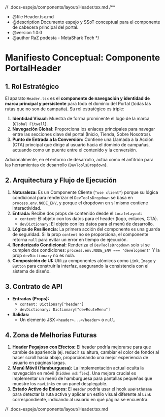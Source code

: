 // .docs-espejo/components/layout/Header.tsx.md
/**
 * @file Header.tsx.md
 * @description Documento espejo y SSoT conceptual para el componente de cabecera principal del portal.
 * @version 1.0.0
 * @author RaZ podesta - MetaShark Tech
 */

# Manifiesto Conceptual: Componente PortalHeader

## 1. Rol Estratégico

El aparato `Header.tsx` es el **componente de navegación y identidad de marca principal y persistente** para todo el dominio del Portal (todas las rutas que no son de campaña). Su rol estratégico es triple:

1.  **Identidad Visual:** Muestra de forma prominente el logo de la marca (`Global Fitwell`).
2.  **Navegación Global:** Proporciona los enlaces principales para navegar entre las secciones clave del portal (Inicio, Tienda, Sobre Nosotros).
3.  **Punto de Entrada a la Conversión:** Contiene una Llamada a la Acción (CTA) principal que dirige al usuario hacia el dominio de campañas, actuando como un puente entre el contenido y la conversión.

Adicionalmente, en el entorno de desarrollo, actúa como el anfitrión para las herramientas de desarrollo (`DevToolsDropdown`).

## 2. Arquitectura y Flujo de Ejecución

1.  **Naturaleza:** Es un Componente Cliente (`"use client"`) porque su lógica condicional para renderizar el `DevToolsDropdown` se basa en `process.env.NODE_ENV`, y porque el dropdown en sí mismo contiene interactividad.
2.  **Entrada:** Recibe dos props de contenido desde el `LocaleLayout`:
    *   `content`: El objeto con los datos para el header (logo, enlaces, CTA).
    *   `devDictionary`: El objeto con los datos para el menú de desarrollo.
3.  **Lógica de Resiliencia:** La primera acción del componente es una guarda de seguridad. Si la prop `content` no se proporciona, el componente retorna `null` para evitar un error en tiempo de ejecución.
4.  **Renderizado Condicional:** Renderiza el `DevToolsDropdown` solo si se cumplen dos condiciones: `process.env.NODE_ENV === 'development'` Y la prop `devDictionary` no es nula.
5.  **Composición de UI:** Utiliza componentes atómicos como `Link`, `Image` y `Button` para construir la interfaz, asegurando la consistencia con el sistema de diseño.

## 3. Contrato de API

*   **Entradas (Props):**
    *   `content: Dictionary["header"]`
    *   `devDictionary: Dictionary["devRouteMenu"]`
*   **Salidas:**
    *   Un elemento JSX `<header>...</header>` o `null`.

## 4. Zona de Melhorias Futuras

1.  **Header Pegajoso con Efectos:** El header podría mejorarse para que cambie de apariencia (ej. reducir su altura, cambiar el color de fondo) al hacer scroll hacia abajo, proporcionando una mejor experiencia de usuario en páginas largas.
2.  **Menú Móvil (Hamburguesa):** La implementación actual oculta la navegación en móvil (`hidden md:flex`). Una mejora crucial es implementar un menú de hamburguesa para pantallas pequeñas que muestre los `navLinks` en un panel desplegable.
3.  **Estado Activo de Enlaces:** El `Header` podría usar el hook `usePathname` para detectar la ruta activa y aplicar un estilo visual diferente al `Link` correspondiente, indicando al usuario en qué página se encuentra.

// .docs-espejo/components/layout/Header.tsx.md
